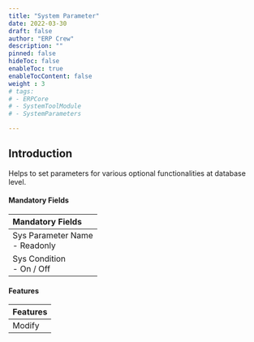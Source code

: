```yaml
---
title: "System Parameter"
date: 2022-03-30
draft: false
author: "ERP Crew"
description: ""
pinned: false
hideToc: false
enableToc: true
enableTocContent: false
weight : 3
# tags: 
# - ERPCore 
# - SystemToolModule
# - SystemParameters

---
```


## Introduction

Helps to set parameters for various optional functionalities at database level.


#### Mandatory Fields

|Mandatory Fields|  
  |:------| 
  | Sys Parameter Name <br> - Readonly
  | Sys Condition <br> - On / Off


####  Features

|Features|   
  |:------|
  | Modify   